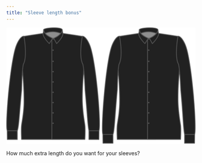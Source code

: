 ```yaml
---
title: "Sleeve length bonus"
---
```


![Sleeve length bonus](sleevelengthbonus.svg)

How much extra length do you want for your sleeves?




